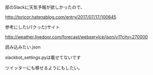 部のSlackに天気予報が欲しかったので、

http://toricor.hatenablog.com/entry/2017/07/17/100645

参考にした(パクった)サイト

http://weather.livedoor.com/forecast/webservice/json/v1?city=270000

読み込みたい.json

slackbot_settings.pyは載せてないです



ツイッターにも移せるようにもしたい。
